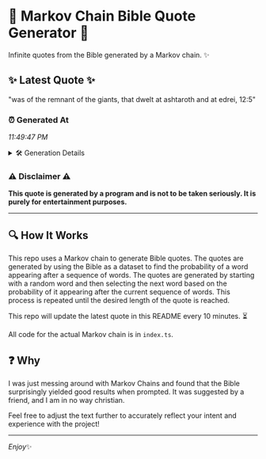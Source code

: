 # 📖 Markov Chain Bible Quote Generator 📖

Infinite quotes from the Bible generated by a Markov chain. ✨

## ✨ Latest Quote ✨
"was of the remnant of the giants, that dwelt at ashtaroth and at edrei, 12:5"

### ⏰ Generated At
*11:49:47 PM*

<details>
    <summary>🛠️ Generation Details</summary>
    <p>
        <strong>🌱 Seed:</strong> was<br>
        <strong>🔄 Iterations:</strong> 14<br>
        <strong>📜 Context History:</strong><br>[ was ]: of<br>[ was, of ]: the<br>[ was, of, the ]: remnant<br>[ was, of, the, remnant ]: of<br>[ was, of, the, remnant, of ]: the<br>[ was, of, the, remnant, of, the ]: giants,<br>[ of, the, remnant, of, the, giants, ]: that<br>[ the, remnant, of, the, giants,, that ]: dwelt<br>[ remnant, of, the, giants,, that, dwelt ]: at<br>[ of, the, giants,, that, dwelt, at ]: ashtaroth<br>[ the, giants,, that, dwelt, at, ashtaroth ]: and<br>[ giants,, that, dwelt, at, ashtaroth, and ]: at<br>[ that, dwelt, at, ashtaroth, and, at ]: edrei,<br>[ dwelt, at, ashtaroth, and, at, edrei, ]: 12:5<br>
    </p>
</details>

### ⚠️ Disclaimer ⚠️
**This quote is generated by a program and is not to be taken seriously. It is purely for entertainment purposes.**

---

## 🔍 How It Works

This repo uses a Markov chain to generate Bible quotes. The quotes are generated by using the Bible as a dataset to find the probability of a word appearing after a sequence of words. The quotes are generated by starting with a random word and then selecting the next word based on the probability of it appearing after the current sequence of words. This process is repeated until the desired length of the quote is reached.

This repo will update the latest quote in this README every 10 minutes. ⏳

All code for the actual Markov chain is in `index.ts`.

## ❓ Why

I was just messing around with Markov Chains and found that the Bible surprisingly yielded good results when prompted. 
It was suggested by a friend, and I am in no way christian.

Feel free to adjust the text further to accurately reflect your intent and experience with the project!

---

*Enjoy*✨

